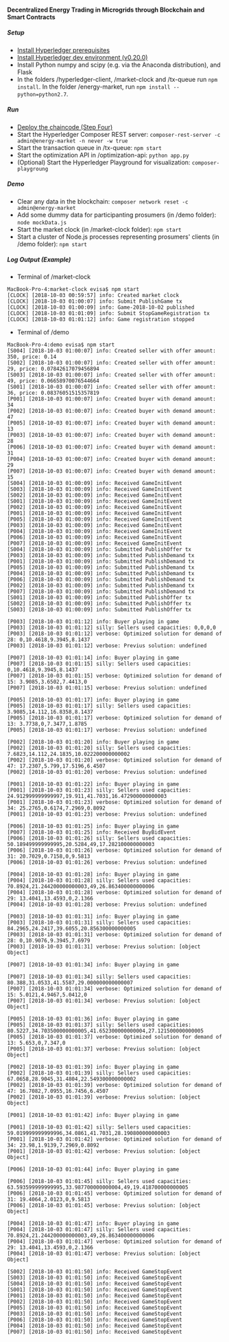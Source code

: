 #### Decentralized Energy Trading in Microgrids through Blockchain and Smart Contracts

##### Setup

* [Install Hyperledger prerequisites](https://hyperledger.github.io/composer/latest/installing/installing-prereqs)
* [Install Hyperledger dev environment (v0.20.0)](https://hyperledger.github.io/composer/latest/installing/development-tools)
* Install Python numpy and scipy (e.g. via the Anaconda distribution), and Flask
* In the folders /hyperledger-client, /market-clock and /tx-queue run `npm install`. In the folder /energy-market, run `npm install --python=python2.7`.


##### Run

* [Deploy the chaincode (Step Four)](https://hyperledger.github.io/composer/latest/tutorials/developer-tutorial)
* Start the Hyperledger Composer REST server: `composer-rest-server -c admin@energy-market -n never -w true`
* Start the transaction queue in /tx-queue: `npm start`
* Start the optimization API in /optimization-api: `python app.py`
* (Optional) Start the Hyperledger Playground for visualization: `composer-playgroung`

##### Demo
* Clear any data in the blockchain: `composer network reset -c admin@energy-market`
* Add some dummy data for participanting prosumers (in /demo folder): `node mockData.js`
* Start the market clock (in /market-clock folder): `npm start`
* Start a cluster of Node.js processes representing prosumers' clients (in /demo folder): `npm start`

##### Log Output (Example)

* Terminal of /market-clock
```
MacBook-Pro-4:market-clock evisa$ npm start
[CLOCK] [2018-10-03 00:59:57] info: Created market clock
[CLOCK] [2018-10-03 01:00:07] info: Submit PublishGame tx
[CLOCK] [2018-10-03 01:00:09] info: Game-2018-10-02 published
[CLOCK] [2018-10-03 01:01:09] info: Submit StopGameRegistration tx
[CLOCK] [2018-10-03 01:01:12] info: Game registration stopped
```

* Terminal of /demo
```
MacBook-Pro-4:demo evisa$ npm start 
[S004] [2018-10-03 01:00:07] info: Created seller with offer amount: 350, price: 0.14
[S002] [2018-10-03 01:00:07] info: Created seller with offer amount: 29, price: 0.07842617079456894
[S003] [2018-10-03 01:00:07] info: Created seller with offer amount: 49, price: 0.06658970076544664
[S001] [2018-10-03 01:00:07] info: Created seller with offer amount: 36, price: 0.08376051515357819
[P001] [2018-10-03 01:00:07] info: Created buyer with demand amount: 34
[P002] [2018-10-03 01:00:07] info: Created buyer with demand amount: 47
[P005] [2018-10-03 01:00:07] info: Created buyer with demand amount: 13
[P003] [2018-10-03 01:00:07] info: Created buyer with demand amount: 28
[P006] [2018-10-03 01:00:07] info: Created buyer with demand amount: 31
[P004] [2018-10-03 01:00:07] info: Created buyer with demand amount: 29
[P007] [2018-10-03 01:00:07] info: Created buyer with demand amount: 15
[S004] [2018-10-03 01:00:09] info: Received GameInitEvent
[S003] [2018-10-03 01:00:09] info: Received GameInitEvent
[S002] [2018-10-03 01:00:09] info: Received GameInitEvent
[S001] [2018-10-03 01:00:09] info: Received GameInitEvent
[P002] [2018-10-03 01:00:09] info: Received GameInitEvent
[P001] [2018-10-03 01:00:09] info: Received GameInitEvent
[P005] [2018-10-03 01:00:09] info: Received GameInitEvent
[P003] [2018-10-03 01:00:09] info: Received GameInitEvent
[P004] [2018-10-03 01:00:09] info: Received GameInitEvent
[P006] [2018-10-03 01:00:09] info: Received GameInitEvent
[P007] [2018-10-03 01:00:09] info: Received GameInitEvent
[S004] [2018-10-03 01:00:09] info: Submitted PublishOffer tx
[P003] [2018-10-03 01:00:09] info: Submitted PublishDemand tx
[P001] [2018-10-03 01:00:09] info: Submitted PublishDemand tx
[P005] [2018-10-03 01:00:09] info: Submitted PublishDemand tx
[P004] [2018-10-03 01:00:09] info: Submitted PublishDemand tx
[P006] [2018-10-03 01:00:09] info: Submitted PublishDemand tx
[P002] [2018-10-03 01:00:09] info: Submitted PublishDemand tx
[P007] [2018-10-03 01:00:09] info: Submitted PublishDemand tx
[S001] [2018-10-03 01:00:09] info: Submitted PublishOffer tx
[S002] [2018-10-03 01:00:09] info: Submitted PublishOffer tx
[S003] [2018-10-03 01:00:09] info: Submitted PublishOffer tx

[P003] [2018-10-03 01:01:12] info: Buyer playing in game
[P003] [2018-10-03 01:01:12] silly: Sellers used capacities: 0,0,0,0
[P003] [2018-10-03 01:01:12] verbose: Optimized solution for demand of 28: 0,10.4618,9.3945,8.1437
[P003] [2018-10-03 01:01:12] verbose: Previus solution: undefined

[P007] [2018-10-03 01:01:14] info: Buyer playing in game
[P007] [2018-10-03 01:01:15] silly: Sellers used capacities: 0,10.4618,9.3945,8.1437
[P007] [2018-10-03 01:01:15] verbose: Optimized solution for demand of 15: 3.9085,3.6502,7.4413,0
[P007] [2018-10-03 01:01:15] verbose: Previus solution: undefined

[P005] [2018-10-03 01:01:17] info: Buyer playing in game
[P005] [2018-10-03 01:01:17] silly: Sellers used capacities: 3.9085,14.112,16.8358,8.1437
[P005] [2018-10-03 01:01:17] verbose: Optimized solution for demand of 13: 3.7738,0,7.3477,1.8785
[P005] [2018-10-03 01:01:17] verbose: Previus solution: undefined

[P002] [2018-10-03 01:01:20] info: Buyer playing in game
[P002] [2018-10-03 01:01:20] silly: Sellers used capacities: 7.6823,14.112,24.1835,10.022200000000002
[P002] [2018-10-03 01:01:20] verbose: Optimized solution for demand of 47: 17.2307,5.799,17.5196,6.4507
[P002] [2018-10-03 01:01:20] verbose: Previus solution: undefined

[P001] [2018-10-03 01:01:22] info: Buyer playing in game
[P001] [2018-10-03 01:01:23] silly: Sellers used capacities: 24.912999999999997,19.911,41.7031,16.472900000000003
[P001] [2018-10-03 01:01:23] verbose: Optimized solution for demand of 34: 25.2765,0.6174,7.2969,0.8092
[P001] [2018-10-03 01:01:23] verbose: Previus solution: undefined

[P006] [2018-10-03 01:01:25] info: Buyer playing in game
[P007] [2018-10-03 01:01:25] info: Received BuyBidEvent
[P006] [2018-10-03 01:01:26] silly: Sellers used capacities: 50.189499999999995,20.5284,49,17.282100000000003
[P006] [2018-10-03 01:01:26] verbose: Optimized solution for demand of 31: 20.7029,0.7158,0,9.5813
[P006] [2018-10-03 01:01:26] verbose: Previus solution: undefined

[P004] [2018-10-03 01:01:28] info: Buyer playing in game
[P004] [2018-10-03 01:01:28] silly: Sellers used capacities: 70.8924,21.244200000000003,49,26.863400000000006
[P004] [2018-10-03 01:01:28] verbose: Optimized solution for demand of 29: 13.4041,13.4593,0,2.1366
[P004] [2018-10-03 01:01:28] verbose: Previus solution: undefined

[P003] [2018-10-03 01:01:31] info: Buyer playing in game
[P003] [2018-10-03 01:01:31] silly: Sellers used capacities: 84.2965,24.2417,39.6055,20.856300000000005
[P003] [2018-10-03 01:01:31] verbose: Optimized solution for demand of 28: 0,10.9076,9.3945,7.6979
[P003] [2018-10-03 01:01:31] verbose: Previus solution: [object Object]

[P007] [2018-10-03 01:01:34] info: Buyer playing in game

[P007] [2018-10-03 01:01:34] silly: Sellers used capacities: 80.388,31.0533,41.5587,29.000000000000007
[P007] [2018-10-03 01:01:34] verbose: Optimized solution for demand of 15: 5.0121,4.9467,5.0412,0
[P007] [2018-10-03 01:01:34] verbose: Previus solution: [object Object]

[P005] [2018-10-03 01:01:36] info: Buyer playing in game
[P005] [2018-10-03 01:01:37] silly: Sellers used capacities: 80.5227,34.703500000000005,41.652300000000004,27.121500000000005
[P005] [2018-10-03 01:01:37] verbose: Optimized solution for demand of 13: 5.653,0,7.347,0
[P005] [2018-10-03 01:01:37] verbose: Previus solution: [object Object]

[P002] [2018-10-03 01:01:39] info: Buyer playing in game
[P002] [2018-10-03 01:01:39] silly: Sellers used capacities: 67.0658,28.9045,31.4804,22.549300000000002
[P002] [2018-10-03 01:01:39] verbose: Optimized solution for demand of 47: 16.7082,7.0955,16.7456,6.4507
[P002] [2018-10-03 01:01:39] verbose: Previus solution: [object Object]

[P001] [2018-10-03 01:01:42] info: Buyer playing in game

[P001] [2018-10-03 01:01:42] silly: Sellers used capacities: 59.019999999999996,34.0861,41.7031,28.190800000000003
[P001] [2018-10-03 01:01:42] verbose: Optimized solution for demand of 34: 23.98,1.9139,7.2969,0.8092
[P001] [2018-10-03 01:01:42] verbose: Previus solution: [object Object]

[P006] [2018-10-03 01:01:44] info: Buyer playing in game

[P006] [2018-10-03 01:01:45] silly: Sellers used capacities: 63.593599999999995,33.987700000000004,49,19.418700000000005
[P006] [2018-10-03 01:01:45] verbose: Optimized solution for demand of 31: 19.4064,2.0123,0,9.5813
[P006] [2018-10-03 01:01:45] verbose: Previus solution: [object Object]

[P004] [2018-10-03 01:01:47] info: Buyer playing in game
[P004] [2018-10-03 01:01:47] silly: Sellers used capacities: 70.8924,21.244200000000003,49,26.863400000000006
[P004] [2018-10-03 01:01:47] verbose: Optimized solution for demand of 29: 13.4041,13.4593,0,2.1366
[P004] [2018-10-03 01:01:47] verbose: Previus solution: [object Object]

[S002] [2018-10-03 01:01:50] info: Received GameStopEvent
[S003] [2018-10-03 01:01:50] info: Received GameStopEvent
[S004] [2018-10-03 01:01:50] info: Received GameStopEvent
[S001] [2018-10-03 01:01:50] info: Received GameStopEvent
[P001] [2018-10-03 01:01:50] info: Received GameStopEvent
[P002] [2018-10-03 01:01:50] info: Received GameStopEvent
[P005] [2018-10-03 01:01:50] info: Received GameStopEvent
[P003] [2018-10-03 01:01:50] info: Received GameStopEvent
[P006] [2018-10-03 01:01:50] info: Received GameStopEvent
[P004] [2018-10-03 01:01:50] info: Received GameStopEvent
[P007] [2018-10-03 01:01:50] info: Received GameStopEvent
```

